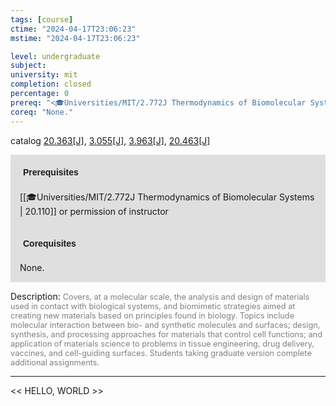 ```yaml
---
tags: [course]
ctime: "2024-04-17T23:06:23"
mstime: "2024-04-17T23:06:23"

level: undergraduate
subject: 
university: mit
completion: closed
percentage: 0
prereq: "<🎓Universities/MIT/2.772J Thermodynamics of Biomolecular Systems> or permission of instructor"
coreq: "None."
---
```


catalog [20.363[J]](http://student.mit.edu/catalog/m20a.html#20.363), [3.055[J]](http://student.mit.edu/catalog/m3a.html#3.055), [3.963[J]](http://student.mit.edu/catalog/m3b.html#3.963), [20.463[J]](http://student.mit.edu/catalog/m20a.html#20.463)

<span style="display: block; padding: 15px; background-color: rgb(100, 100, 100, 0.2);"><font id="m_prereq2042_0" style="display: block; font-family: Arial, sans-serif; font-weight: bold; padding: 5px">Prerequisites</font><br><span id="prereq2042_0">[[🎓Universities/MIT/2.772J Thermodynamics of Biomolecular Systems | 20.110]] or permission of instructor</span></span>
<span style="display: block; padding: 15px; background-color: rgb(100, 100, 100, 0.2);"><font id="m_coreq2042_0" style="display: block; font-family: Arial, sans-serif; font-weight: bold; padding: 5px">Corequisites</font><br><span id="coreq2042_0">None.</span></span>

<font style="">Description:</font>
<font style="color: grey; font-size: 0.8rem;">Covers, at a molecular scale, the analysis and design of materials used in contact with biological systems, and biomimetic strategies aimed at creating new materials based on principles found in biology. Topics include molecular interaction between bio- and synthetic molecules and surfaces; design, synthesis, and processing approaches for materials that control cell functions; and application of materials science to problems in tissue engineering, drug delivery, vaccines, and cell-guiding surfaces. Students taking graduate version complete additional assignments.</font>



---

<< HELLO, WORLD >>
